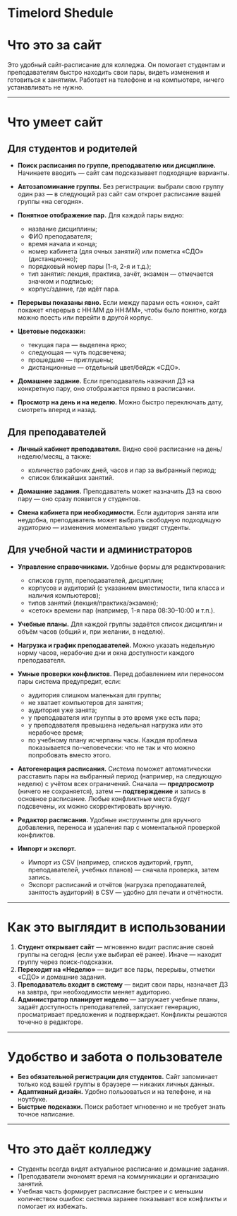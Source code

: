 # Timelord Shedule

# Что это за сайт

Это удобный сайт-расписание для колледжа. Он помогает студентам и преподавателям быстро находить свои пары, видеть изменения и готовиться к занятиям. Работает на телефоне и на компьютере, ничего устанавливать не нужно.

---

# Что умеет сайт

## Для студентов и родителей

* **Поиск расписания по группе, преподавателю или дисциплине.** Начинаете вводить — сайт сам подсказывает подходящие варианты.
* **Автозапоминание группы.** Без регистрации: выбрали свою группу один раз — в следующий раз сайт сам откроет расписание вашей группы «на сегодня».
* **Понятное отображение пар.** Для каждой пары видно:

  * название дисциплины;
  * ФИО преподавателя;
  * время начала и конца;
  * номер кабинета (для очных занятий) или пометка «СДО» (дистанционно);
  * порядковый номер пары (1-я, 2-я и т.д.);
  * тип занятия: лекция, практика, зачёт, экзамен — отмечается значком и подписью;
  * корпус/здание, где идёт пара.
* **Перерывы показаны явно.** Если между парами есть «окно», сайт покажет «перерыв с HH\:MM до HH\:MM», чтобы было понятно, когда можно поесть или перейти в другой корпус.
* **Цветовые подсказки:**

  * текущая пара — выделена ярко;
  * следующая — чуть подсвечена;
  * прошедшие — приглушены;
  * дистанционные — отдельный цвет/бейдж «СДО».
* **Домашнее задание.** Если преподаватель назначил ДЗ на конкретную пару, оно отображается прямо в расписании.
* **Просмотр на день и на неделю.** Можно быстро переключать дату, смотреть вперед и назад.

## Для преподавателей

* **Личный кабинет преподавателя.** Видно своё расписание на день/неделю/месяц, а также:

  * количество рабочих дней, часов и пар за выбранный период;
  * список ближайших занятий.
* **Домашние задания.** Преподаватель может назначить ДЗ на свою пару — оно сразу появится у студентов.
* **Смена кабинета при необходимости.** Если аудитория занята или неудобна, преподаватель может выбрать свободную подходящую аудиторию — изменения моментально увидят студенты.

## Для учебной части и администраторов

* **Управление справочниками.** Удобные формы для редактирования:

  * списков групп, преподавателей, дисциплин;
  * корпусов и аудиторий (с указанием вместимости, типа класса и наличия компьютеров);
  * типов занятий (лекция/практика/экзамен);
  * «сеток» времени пар (например, 1-я пара 08:30–10:00 и т.п.).
* **Учебные планы.** Для каждой группы задаётся список дисциплин и объём часов (общий и, при желании, в неделю).
* **Нагрузка и график преподавателей.** Можно указать недельную норму часов, нерабочие дни и окна доступности каждого преподавателя.
* **Умные проверки конфликтов.** Перед добавлением или переносом пары система предупредит, если:

  * аудитория слишком маленькая для группы;
  * не хватает компьютеров для занятия;
  * аудитория уже занята;
  * у преподавателя или группы в это время уже есть пара;
  * у преподавателя превышена недельная нагрузка или это нерабочее время;
  * по учебному плану исчерпаны часы.
    Каждая проблема показывается по-человечески: что не так и что можно попробовать вместо этого.
* **Автогенерация расписания.** Система поможет автоматически расставить пары на выбранный период (например, на следующую неделю) с учётом всех ограничений. Сначала — **предпросмотр** (ничего не сохраняется), затем — **подтверждение** и запись в основное расписание. Любые конфликтные места будут подсвечены, их можно скорректировать вручную.
* **Редактор расписания.** Удобные инструменты для вручного добавления, переноса и удаления пар с моментальной проверкой конфликтов.
* **Импорт и экспорт.**

  * Импорт из CSV (например, списков аудиторий, групп, преподавателей, учебных планов) — сначала проверка, затем запись.
  * Экспорт расписаний и отчётов (нагрузка преподавателей, занятость аудиторий) в CSV — удобно для печати и отчётности.

---

# Как это выглядит в использовании

1. **Студент открывает сайт** — мгновенно видит расписание своей группы на сегодня (если уже выбирал её ранее). Иначе — находит группу через поиск-подсказки.
2. **Переходит на «Неделю»** — видит все пары, перерывы, отметки «СДО» и домашние задания.
3. **Преподаватель входит в систему** — видит свои пары, назначает ДЗ на завтра, при необходимости меняет аудиторию.
4. **Администратор планирует неделю** — загружает учебные планы, задаёт доступность преподавателей, запускает генерацию, просматривает предложения и подтверждает. Конфликты решаются точечно в редакторе.

---

# Удобство и забота о пользователе

* **Без обязательной регистрации для студентов.** Сайт запоминает только код вашей группы в браузере — никаких личных данных.
* **Адаптивный дизайн.** Удобно пользоваться и на телефоне, и на ноутбуке.
* **Быстрые подсказки.** Поиск работает мгновенно и не требует знать точное написание.

---

# Что это даёт колледжу

* Студенты всегда видят актуальное расписание и домашние задания.
* Преподаватели экономят время на коммуникации и организацию занятий.
* Учебная часть формирует расписание быстрее и с меньшим количеством ошибок: система заранее показывает все конфликты и помогает их избежать.